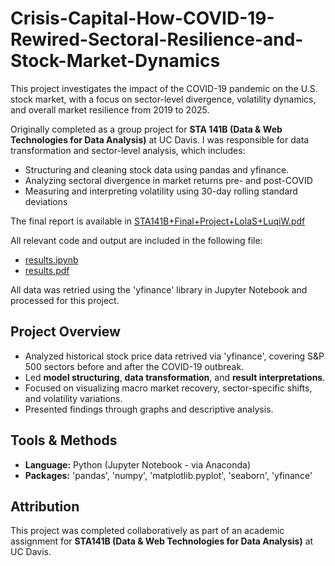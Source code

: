 # Crisis-Capital-How-COVID-19-Rewired-Sectoral-Resilience-and-Stock-Market-Dynamics

This project investigates the impact of the COVID-19 pandemic on the U.S. stock market, with a focus on sector-level divergence, 
volatility dynamics, and overall market resilience from 2019 to 2025.

Originally completed as a group project for **STA 141B (Data & Web Technologies for Data Analysis)** at UC Davis. I was responsible for data transformation and sector-level analysis, which includes:
- Structuring and cleaning stock data using pandas and yfinance.
- Analyzing sectoral divergence in market returns pre- and post-COVID
- Measuring and interpreting volatility using 30-day rolling standard deviations

The final report is available in [STA141B+Final+Project+LolaS+LuqiW.pdf](myLib/STA141B+Final+Project+LolaS+LuqiW.pdf)

All relevant code and output are included in the following file:
- [results.ipynb](myLib/results.ipynb)
- [results.pdf](myLib/results.ipynb)

All data was retried using the 'yfinance' library in Jupyter Notebook and processed for this project.

## Project Overview
- Analyzed historical stock price data retrived via 'yfinance', covering S&P 500 sectors before and after the COVID-19 outbreak.
- Led **model structuring**, **data transformation**, and **result interpretations**.
- Focused on visualizing macro market recovery, sector-specific shifts, and volatility variations.
- Presented findings through graphs and descriptive analysis.

## Tools & Methods
- **Language:** Python (Jupyter Notebook - via Anaconda)
- **Packages:** 'pandas', 'numpy', 'matplotlib.pyplot', 'seaborn', 'yfinance'

## Attribution
This project was completed collaboratively as part of an academic assignment for **STA141B (Data & Web Technologies for Data Analysis)** at UC Davis.
